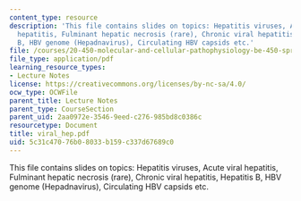```yaml
---
content_type: resource
description: 'This file contains slides on topics: Hepatitis viruses, Acute viral
  hepatitis, Fulminant hepatic necrosis (rare), Chronic viral hepatitis, Hepatitis
  B, HBV genome (Hepadnavirus), Circulating HBV capsids etc.'
file: /courses/20-450-molecular-and-cellular-pathophysiology-be-450-spring-2005/5c31c47076b08033b159c337d67689c0_viral_hep.pdf
file_type: application/pdf
learning_resource_types:
- Lecture Notes
license: https://creativecommons.org/licenses/by-nc-sa/4.0/
ocw_type: OCWFile
parent_title: Lecture Notes
parent_type: CourseSection
parent_uid: 2aa0972e-3546-9eed-c276-985bd8c0386c
resourcetype: Document
title: viral_hep.pdf
uid: 5c31c470-76b0-8033-b159-c337d67689c0
---
```

This file contains slides on topics: Hepatitis viruses, Acute viral hepatitis, Fulminant hepatic necrosis (rare), Chronic viral hepatitis, Hepatitis B, HBV genome (Hepadnavirus), Circulating HBV capsids etc.